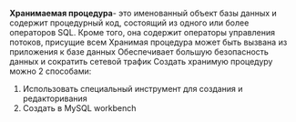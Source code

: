 **Хранимаемая процедура**- это именованный объект базы данных и содержит процедурный код, состоящий из одного или более операторов SQL. Кроме того, она содержит операторы управления потоков, присущие всем 
Хранимая процедура может быть вызвана из приложения к базе данных
Обеспечивает большую безопасность данных и сократить сетевой трафик 
Создать хранимую процедуру можно 2 способами:
1. Использовать специальный инструмент для создания и редакторивания
2. Создать в MySQL workbench